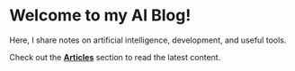 # Welcome to my AI Blog!

Here, I share notes on artificial intelligence, development, and useful tools.

Check out the **[Articles](./posts/advanced-ai-usage.md)** section to read the latest content.
